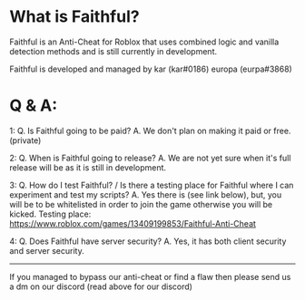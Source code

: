 # What is Faithful?

Faithful is an Anti-Cheat for Roblox that uses combined logic and vanilla detection methods and is still currently in development.

Faithful is developed and managed by
kar (kar#0186)
europa (eurpa#3868)

# Q & A:

1:
Q. Is Faithful going to be paid?
A. We don't plan on making it paid or free. (private)

2:
Q. When is Faithful going to release?
A. We are not yet sure when it's full release will be as it is still in development.

3:
Q. How do I test Faithful? / Is there a testing place for Faithful where I can experiment and test my scripts?
A. Yes there is (see link below), but, you will be to be whitelisted in order to join the game otherwise you will be kicked.
Testing place: https://www.roblox.com/games/13409199853/Faithful-Anti-Cheat

4:
Q. Does Faithful have server security?
A. Yes, it has both client security and server security.

----

If you managed to bypass our anti-cheat or find a flaw then please send us a dm on our discord (read above for our discord)
